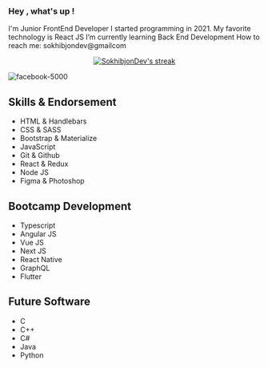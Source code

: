 ### Hey , what's up !

I'm Junior FrontEnd Developer 
       I started programming in 2021.
               My favorite technology is React JS
                      I’m currently learning Back End Development
                              How to reach me: sokhibjondev@gmailcom

<p align="center">
    <a href="https://github.com/SokhibjonDev/github-readme-streak-stats">
        <img title="Get streak stats for your profile at git.io/streak-stats" alt="SokhibjonDev's streak" src="https://github-readme-streak-stats.herokuapp.com/?user=SokhibjonDev&theme=black-ice&hide_border=true&stroke=0000&background=060A0CD0"/>
    </a>
</p>

![facebook-5000](https://user-images.githubusercontent.com/110424000/182250542-576c4aec-c02d-4aab-b26c-9402f98575d9.jpg)

## Skills & Endorsement

* HTML & Handlebars
* CSS & SASS
* Bootstrap & Materialize
* JavaScript
* Git & Github
* React & Redux
* Node JS
* Figma & Photoshop

## Bootcamp Development   
* Typescript
* Angular JS
* Vue JS
* Next JS
* React Native
* GraphQL
* Flutter
## Future Software
* C
* C++
* C#
* Java 
* Python
